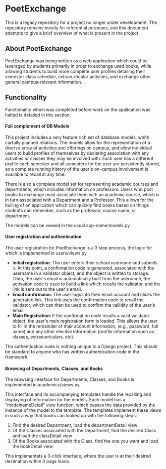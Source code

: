 PoetExchange
============

This is a legacy repository for a project no longer under development. The repository remains mostly for referential purposes, and this document attempts to give a brief overview of what is present in the project.

## About PoetExchange

PoetExchange was being written as a web application which could be leveraged by students primarily in order to exchange used books, while allowing students to build more complete user profiles detailing their semester class schedule, extracurricular activities, and exchange other general campus-relevant information.

## Functionality

Functionality which was completed before work on the application was halted is detailed in this section.

#### Full complement of DB Models

This project includes a very feature rich set of database models, whith carfully planned relations. The models allow for the representation of a diverse array of activities and offerings on campus, and allow individual users to build profiles of themselves by declaring association with any activities or classes they may be involved with. Each user has a different profile each semester and all semesters for the user are persistently stored, so a complete running history of the user's on-campus involvement is available to recall at any time.

There is also a complete model set for representing academic courses and departments, which includes information on professors. Users who post books to exchange must associate them with an academic course, which is in turn associated with a Department and a Professor. This allows for the builing of an application which can quickly find books based on things students can remember, such as the professor, course name, or department.

The models can be viewed in the usual app-name/models.py

#### User registration and authentication

The user registration for PoetExchange is a 3 step process, the logic for which is implemented in users/views.py

- **Initial registration**: The user enters their school username and submits it. At this point, a confirmation code is generated, associated with the username in a validator object, and the object is written to storage. Then, the user's email is automatically built from the username, the activation code is used to build a link which recalls the validator, and the link is sent out to the user's email.
- **Email confirmaion**: The user logs into their email account and clicks the generated link. This link uses the confirmation code to recall the validator, which can then be used to confirm the vailidity of the user's email.
- **Main Registration**: If the confirmation code recalls a valid validator object, the user's main registration form is loaded. This allows the user to fill in the remainder of their account information, (e.g., password, full name) and any other elective information (profile information such as classes, extracurriculars, etc).

The authentication code is nothing unique to a Django project. This should be standard to anyone who has written authentication code in the framework.

#### Browsing of Departments, Classes, and Books

The browsing interface for Departments, Classes, and Books is implemented in academics/views.py

This interface and its accompanying templates handle the recalling and displaying of information for the models. Each model has a "modelnameDetail" view function, which passes the data provided by the instance of the model to the template. The templates implement these views in such a way that books can looked up with the following steps:

1. Find the desired Department, load the departmentDetail view
2. Of the Classes associated with the Department, find the desired Class and load the classDetail view
3. Of the Books associated with the Class, find the one you want and load the bookDetail view

This implementats a 3-click interface, where the user is at their desired destination within 3 page loads.
